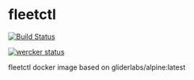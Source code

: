 # fleetctl

[![Build Status](https://drone.io/github.com/ntk1000/fleetctl/status.png)](https://drone.io/github.com/ntk1000/fleetctl/latest)

[![wercker status](https://app.wercker.com/status/4c5ae2e963130f15b69f080e36d03f07/m "wercker status")](https://app.wercker.com/project/bykey/4c5ae2e963130f15b69f080e36d03f07)

fleetctl docker image based on gliderlabs/alpine:latest
